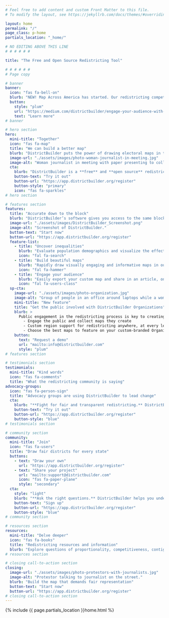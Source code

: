 ```yaml
---
# Feel free to add content and custom Front Matter to this file.
# To modify the layout, see https://jekyllrb.com/docs/themes/#overriding-theme-defaults

layout: home
permalink: "/"
page_class: p-home
partials_location: "_home/"

# NO EDITING ABOVE THIS LINE
# # # # # #

title: "The Free and Open Source Redistricting Tool"

# # # # # #
# Page copy

# banner
banner:
  icon: "fas fa-bell-on"
  blurb: "NEW! Map Across America has started. Our redistricting competition is accepting submissions through November 1st"
  button:
    style: "plum"
    url: "https://medium.com/districtbuilder/engage-your-audience-with-a-custom-organization-page-e041e2127d28"
    text: "Learn more"
# banner

# hero section
hero:
  mini-title: "Together"
  icon: "fas fa-map"
  title: "We can build a better map"
  blurb: "DistrictBuilder puts the power of drawing electoral maps in the hands of the people. Redistricting can be a transparent process that represents communities fairly and prevents gerrymandering."
  image-url: "./assets/images/photo-woman-journalist-in-meeting.jpg"
  image-alt: "Woman journalist in meeting with paper presenting to colleagues."
  cta:
    blurb: "DistrictBuilder is a **free** and **open source** redistricting tool."
    button-text: "Try it out"
    button-url: "https://app.districtbuilder.org/register"
    button-style: "primary"
    icon: "fas fa-sparkles"
# hero section

# features section
features:
  title: "Accurate down to the block"
  blurb: "DistrictBuilder’s software gives you access to the same block-level data used in legal redistricting plans — for free. Come to the table with electoral maps that better reflect local communities and lead to fair representation."
  image-url: "./assets/images/DistrictBuilder_Screenshot.png"
  image-alt: "Screenshot of DistrictBuilder."
  button-text: "Start now"
  button-url: "https://app.districtbuilder.org/register"
  feature-list:
    - title: "Uncover inequalities"
      blurb: "Evaluate population demographics and visualize the effects of gerrymandering."
      icon: "fal fa-search"
    - title: "Build beautiful maps"
      blurb: "Rapidly draw visually engaging and informative maps in our modern interface."
      icon: "fal fa-hammer"
    - title: "Engage your audience"
      blurb: "Easily export your custom map and share in an article, on social media, or anywhere online."
      icon: "fal fa-users-class"
  sp-cta:
    image-url: "./assets/images/photo-organization.jpg"
    image-alt: "Group of people in an office around laptops while a woman presents."
    mini-title: "New feature"
    title: "Get the public involved with DistrictBuilder Organizations"
    blurb: >
      Public engagement in the redistricting process is key to creating fair districts. With DistrictBuilder Organizations, your redistricting commission, agency, or community group can collect maps and input from the public for redistricting. 
        - Engage the public and collect maps they create
        - Custom region support for redistricting anywhere, at every level of government
        - Choose the best maps to feature on your custom-branded Organization page
    button:
      text: "Request a demo"
      url: "mailto:info@districtbuilder.com"
      style: "plum"
# features section

# testimonials section
testimonials:
  mini-title: "Kind words"
  icon: "fas fa-comments"
  title: "What the redistricting community is saying"
advocacy-groups:
  icon: "fas fa-person-sign"
  title: "Advocacy groups are using DistrictBuilder to lead change"
  cta:
    blurb: "**Fight for fair and transparent redistricting.** DistrictBuilder empowers you to draw a better map."
    button-text: "Try it out"
    button-url: "https://app.districtbuilder.org/register"
    button-style: "blue"
# testimonials section

# community section
community:
  mini-title: "Join"
  icon: "fas fa-users"
  title: "Draw fair districts for every state"
  buttons:
    - text: "Draw your own"
      url: "https://app.districtbuilder.org/register"
    - text: "Share your project"
      url: "mailto:support@districtbuilder.com"
      icon: "fas fa-paper-plane"
      style: "secondary"
  cta:
    style: "light"
    blurb: "**Ask the right questions.** DistrictBuilder helps you understand the impact of partisan gerrymandering on redistricting"
    button-text: "Sign up"
    button-url: "https://app.districtbuilder.org/register"
    button-style: "blue"
# community section

# resources section
resources:
  mini-title: "Delve deeper"
  icon: "fas fa-books"
  title: "Redistricting resources and information"
  blurb: "Explore questions of proportionality, competitiveness, contiguity, and more, as new legal decisions, public oversight, and technology change the criteria for drawing electoral districts."
# resources section

# closing call-to-action section
closing:
  image-url: "./assets/images/photo-protestors-with-journalists.jpg"
  image-alt: "Protestor talking to journalist on the street."
  blurb: "Build the map that demands fair representation"
  button-text: "Start now"
  button-url: "https://app.districtbuilder.org/register"
# closing call-to-action section
---
```


{% include {{ page.partials_location }}home.html %}
